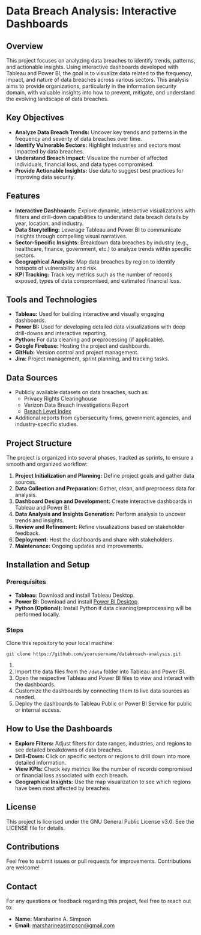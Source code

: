 # Data Breach Analysis: Interactive Dashboards 


## **Overview**

This project focuses on analyzing data breaches to identify trends, patterns, and actionable insights. Using interactive dashboards developed with Tableau and Power BI, the goal is to visualize data related to the frequency, impact, and nature of data breaches across various sectors. This analysis aims to provide organizations, particularly in the information security domain, with valuable insights into how to prevent, mitigate, and understand the evolving landscape of data breaches.

## **Key Objectives**

* **Analyze Data Breach Trends:** Uncover key trends and patterns in the frequency and severity of data breaches over time.  
* **Identify Vulnerable Sectors:** Highlight industries and sectors most impacted by data breaches.  
* **Understand Breach Impact:** Visualize the number of affected individuals, financial loss, and data types compromised.  
* **Provide Actionable Insights:** Use data to suggest best practices for improving data security.

## **Features**

* **Interactive Dashboards:** Explore dynamic, interactive visualizations with filters and drill-down capabilities to understand data breach details by year, location, and industry.  
* **Data Storytelling:** Leverage Tableau and Power BI to communicate insights through compelling visual narratives.  
* **Sector-Specific Insights:** Breakdown data breaches by industry (e.g., healthcare, finance, government, etc.) to analyze trends within specific sectors.  
* **Geographical Analysis:** Map data breaches by region to identify hotspots of vulnerability and risk.  
* **KPI Tracking:** Track key metrics such as the number of records exposed, types of data compromised, and estimated financial loss.

## **Tools and Technologies**

* **Tableau:** Used for building interactive and visually engaging dashboards.  
* **Power BI:** Used for developing detailed data visualizations with deep drill-downs and interactive reporting.  
* **Python:** For data cleaning and preprocessing (if applicable).  
* **Google Firebase:** Hosting the project and dashboards.  
* **GitHub:** Version control and project management.  
* **Jira:** Project management, sprint planning, and tracking tasks.

## **Data Sources**

* Publicly available datasets on data breaches, such as:  
  * Privacy Rights Clearinghouse  
  * Verizon Data Breach Investigations Report  
  * [Breach Level Index](https://breachlevelindex.com/)  
* Additional reports from cybersecurity firms, government agencies, and industry-specific studies.

## **Project Structure**

The project is organized into several phases, tracked as sprints, to ensure a smooth and organized workflow:

1. **Project Initialization and Planning:** Define project goals and gather data sources.  
2. **Data Collection and Preparation:** Gather, clean, and preprocess data for analysis.  
3. **Dashboard Design and Development:** Create interactive dashboards in Tableau and Power BI.  
4. **Data Analysis and Insights Generation:** Perform analysis to uncover trends and insights.  
5. **Review and Refinement:** Refine visualizations based on stakeholder feedback.  
6. **Deployment:** Host the dashboards and share with stakeholders.  
7. **Maintenance:** Ongoing updates and improvements.

## **Installation and Setup**

### **Prerequisites**

* **Tableau**: Download and install Tableau Desktop.  
* **Power BI**: Download and install [Power BI Desktop](https://powerbi.microsoft.com/desktop/).  
* **Python (Optional)**: Install Python if data cleaning/preprocessing will be performed locally.

### **Steps**

Clone this repository to your local machine:

`git clone https://github.com/yourusername/databreach-analysis.git`

1.   
2. Import the data files from the `/data` folder into Tableau and Power BI.  
3. Open the respective Tableau and Power BI files to view and interact with the dashboards.  
4. Customize the dashboards by connecting them to live data sources as needed.  
5. Deploy the dashboards to Tableau Public or Power BI Service for public or internal access.

## **How to Use the Dashboards**

* **Explore Filters:** Adjust filters for date ranges, industries, and regions to see detailed breakdowns of data breaches.  
* **Drill-Down:** Click on specific sectors or regions to drill down into more detailed information.  
* **View KPIs:** Check key metrics like the number of records compromised or financial loss associated with each breach.  
* **Geographical Insights:** Use the map visualization to see which regions have been most affected by breaches.

## **License**

This project is licensed under the GNU General Public License v3.0. See the LICENSE file for details.

## **Contributions**

Feel free to submit issues or pull requests for improvements. Contributions are welcome\!

## **Contact**

For any questions or feedback regarding this project, feel free to reach out to:

* **Name:** Marsharine A. Simpson  
* **Email:** marsharineasimpson@gmail.com


